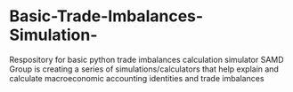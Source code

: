 # Basic-Trade-Imbalances-Simulation-
Respository for basic python trade imbalances calculation simulator SAMD Group is creating a series of simulations/calculators that help explain and calculate macroeconomic accounting identities and trade imbalances
